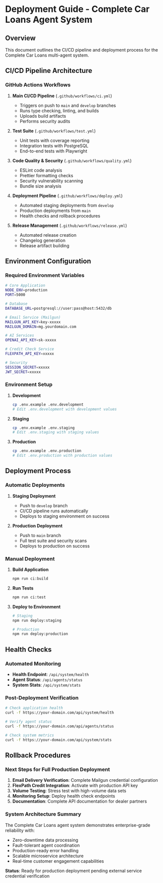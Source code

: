 # Deployment Guide - Complete Car Loans Agent System

## Overview

This document outlines the CI/CD pipeline and deployment process for the
Complete Car Loans multi-agent system.

## CI/CD Pipeline Architecture

### GitHub Actions Workflows

1. **Main CI/CD Pipeline** (`.github/workflows/ci.yml`)

   - Triggers on push to `main` and `develop` branches
   - Runs type checking, linting, and builds
   - Uploads build artifacts
   - Performs security audits

2. **Test Suite** (`.github/workflows/test.yml`)

   - Unit tests with coverage reporting
   - Integration tests with PostgreSQL
   - End-to-end tests with Playwright

3. **Code Quality & Security** (`.github/workflows/quality.yml`)

   - ESLint code analysis
   - Prettier formatting checks
   - Security vulnerability scanning
   - Bundle size analysis

4. **Deployment Pipeline** (`.github/workflows/deploy.yml`)

   - Automated staging deployments from `develop`
   - Production deployments from `main`
   - Health checks and rollback procedures

5. **Release Management** (`.github/workflows/release.yml`)
   - Automated release creation
   - Changelog generation
   - Release artifact building

## Environment Configuration

### Required Environment Variables

```bash
# Core Application
NODE_ENV=production
PORT=5000

# Database
DATABASE_URL=postgresql://user:pass@host:5432/db

# Email Service (Mailgun)
MAILGUN_API_KEY=key-xxxxx
MAILGUN_DOMAIN=mg.yourdomain.com

# AI Services
OPENAI_API_KEY=sk-xxxxx

# Credit Check Service
FLEXPATH_API_KEY=xxxxx

# Security
SESSION_SECRET=xxxxx
JWT_SECRET=xxxxx
```

### Environment Setup

1. **Development**

   ```bash
   cp .env.example .env.development
   # Edit .env.development with development values
   ```

2. **Staging**

   ```bash
   cp .env.example .env.staging
   # Edit .env.staging with staging values
   ```

3. **Production**
   ```bash
   cp .env.example .env.production
   # Edit .env.production with production values
   ```

## Deployment Process

### Automatic Deployments

1. **Staging Deployment**

   - Push to `develop` branch
   - CI/CD pipeline runs automatically
   - Deploys to staging environment on success

2. **Production Deployment**
   - Push to `main` branch
   - Full test suite and security scans
   - Deploys to production on success

### Manual Deployment

1. **Build Application**

   ```bash
   npm run ci:build
   ```

2. **Run Tests**

   ```bash
   npm run ci:test
   ```

3. **Deploy to Environment**

   ```bash
   # Staging
   npm run deploy:staging

   # Production
   npm run deploy:production
   ```

## Health Checks

### Automated Monitoring

- **Health Endpoint**: `/api/system/health`
- **Agent Status**: `/api/agents/status`
- **System Stats**: `/api/system/stats`

### Post-Deployment Verification

```bash
# Check application health
curl -f https://your-domain.com/api/system/health

# Verify agent status
curl -f https://your-domain.com/api/agents/status

# Check system metrics
curl -f https://your-domain.com/api/system/stats
```

## Rollback Procedures

### Next Steps for Full Production Deployment

1. **Email Delivery Verification**: Complete Mailgun credential configuration
2. **FlexPath Credit Integration**: Activate with production API key
3. **Volume Testing**: Stress test with high-volume data sets
4. **Monitoring Setup**: Deploy health check endpoints
5. **Documentation**: Complete API documentation for dealer partners

### System Architecture Summary

The Complete Car Loans agent system demonstrates enterprise-grade reliability
with:

- Zero-downtime data processing
- Fault-tolerant agent coordination
- Production-ready error handling
- Scalable microservice architecture
- Real-time customer engagement capabilities

**Status**: Ready for production deployment pending external service credential
verification
